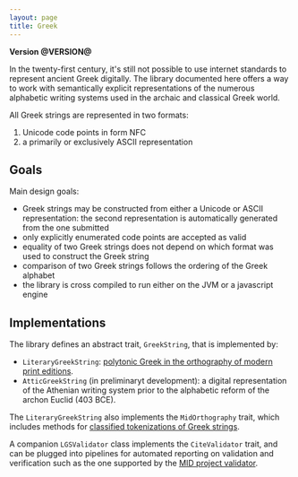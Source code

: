 ```yaml
---
layout: page
title: Greek
---
```


**Version @VERSION@**

In the twenty-first century, it's still not possible to use internet standards to represent ancient Greek digitally.  The library documented here offers a way to work with semantically explicit representations of the numerous alphabetic writing systems used in the archaic and classical Greek world.

All Greek strings are represented in two formats:

1.  Unicode code points in form NFC
2.  a primarily or exclusively ASCII representation


## Goals

Main design goals:

-   Greek strings may be constructed from either a Unicode or ASCII representation: the second representation is automatically generated from the one submitted
-   only explicitly enumerated code points are accepted as valid
-   equality of two Greek strings does not depend on which format was used to construct the Greek string
-   comparison of two Greek strings follows the ordering of the Greek alphabet
-   the library is cross compiled to run either on the JVM or a javascript engine


## Implementations


The library defines an abstract trait, `GreekString`, that is implemented by:

-   `LiteraryGreekString`: [polytonic Greek in the orthography of modern print editions](./litgreek/).
-   `AtticGreekString` (in preliminaryt development): a digital representation of the Athenian writing system prior to the alphabetic reform of the archon Euclid (403 BCE).


The `LiteraryGreekString` also implements the `MidOrthography` trait, which includes methods for [classified tokenizations of Greek strings](./litgreek/tokenization/).

A companion `LGSValidator` class implements the `CiteValidator` trait, and can be plugged into pipelines for automated reporting on validation and verification such as the one supported by the [MID project validator](https://github.com/hcmid/projectvalidator).
